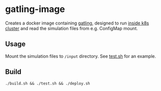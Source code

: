 # gatling-image

Creates a docker image containing [gatling](https://gatling.io), designed to run [inside k8s cluster](https://github.com/tpokki/gatling-operator) and read the simulation files from e.g. ConfigMap mount.

## Usage
Mount the simulation files to `/input` directory. See [test.sh](test.sh) for an example. 


## Build

```
./build.sh && ./test.sh && ./deploy.sh
```
